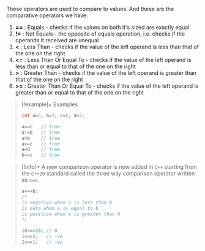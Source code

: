 These operators are used to compare to values. And these are the comparative operators we have:
1. **\=\=** : Equals - checks if the values on both it's sized are exactly equal
2. **!\=** : Not Equals - the opposite of equals operation, i.e. checks if the operands it received are unequal
3. **<** : Less Than - checks if the value of the left operand is less than that of the one on the right
4. **<=** : Less Than Or Equal To - checks if the value of the left operand is less than or equal to that of the one on the right
5. **>** : Greater Than - checks if the value of the left operand is greater than that of the one on the right
6. **>=** : Greater Than Or Equal To - checks if the value of the left operand is greater than or equal to that of the one on the right

> [!example]+ Examples
> ```c
> int a=5, b=3, c=5, d=7;
> 
> a==c   // true
> a!=b   // true
> a>b    // true
> a>=c   // true
> a<d    // true
> b<=c   // true  
> ```

> [!info]+ A new comparison operator is now added in `C++` starting from the `C++20` standard called the three way comparison operator written as `<=>`.
> ```cpp
> a<=>b;
> /*
> is negative when a is less than b
> is zero when a is equal to b
> is positive when a is greater than b
> */
> 
> 10<=>10; // 0
> 1<=>2;   // -ve
> 2<=>1;   // +ve
> ```